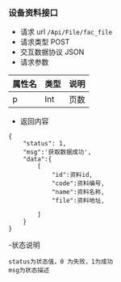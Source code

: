 ### 设备资料接口
- 请求 url `/Api/File/fac_file`
- 请求类型 POST
- 交互数据协议 JSON
- 请求参数

属性名|类型|说明
---- | --------- | ---------------------------------
p|Int|页数



- 返回内容

```
{
    "status": 1,
    "msg":'获取数据成功',
    "data":{
        [
            "id":资料id,
            "code":资料编号,
            "name":资料名称,
            "file":资料地址,

        ]
    }
}
```

-状态说明
```
status为状态值，0 为失败，1为成功
msg为状态描述
```